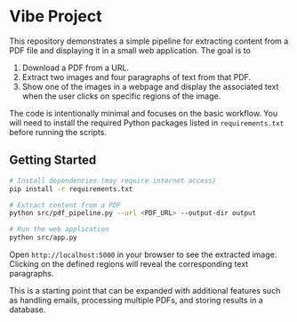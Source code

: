 # Vibe Project

This repository demonstrates a simple pipeline for extracting content from a PDF file and displaying it in a small web application. The goal is to

1. Download a PDF from a URL.
2. Extract two images and four paragraphs of text from that PDF.
3. Show one of the images in a webpage and display the associated text when the user clicks on specific regions of the image.

The code is intentionally minimal and focuses on the basic workflow. You will need to install the required Python packages listed in `requirements.txt` before running the scripts.

## Getting Started

```bash
# Install dependencies (may require internet access)
pip install -r requirements.txt

# Extract content from a PDF
python src/pdf_pipeline.py --url <PDF_URL> --output-dir output

# Run the web application
python src/app.py
```

Open `http://localhost:5000` in your browser to see the extracted image. Clicking on the defined regions will reveal the corresponding text paragraphs.

This is a starting point that can be expanded with additional features such as handling emails, processing multiple PDFs, and storing results in a database.
